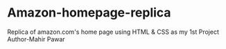 # Amazon-homepage-replica
Replica of amazon.com's home page using HTML &amp; CSS as my 1st Project
<br>
Author-Mahir Pawar

